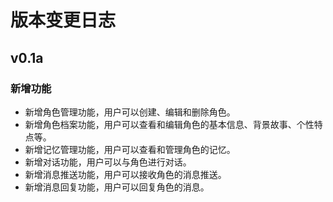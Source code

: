 # 版本变更日志
## v0.1a
### 新增功能
- 新增角色管理功能，用户可以创建、编辑和删除角色。
- 新增角色档案功能，用户可以查看和编辑角色的基本信息、背景故事、个性特点等。
- 新增记忆管理功能，用户可以查看和管理角色的记忆。
- 新增对话功能，用户可以与角色进行对话。
- 新增消息推送功能，用户可以接收角色的消息推送。
- 新增消息回复功能，用户可以回复角色的消息。
